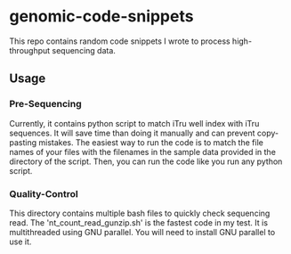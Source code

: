 # genomic-code-snippets
This repo contains random code snippets I wrote to process high-throughput sequencing data. 

## Usage

### Pre-Sequencing
Currently, it contains python script to match iTru well index with iTru sequences. It will save time than doing it manually and can prevent copy-pasting mistakes. The easiest way to run the code is to match the file names of your files with the filenames in the sample data provided in the directory of the script. Then, you can run the code like you run any python script.

### Quality-Control
This directory contains multiple bash files to quickly check sequencing read. The 'nt_count_read_gunzip.sh' is the fastest code in my test. It is multithreaded using GNU parallel. You will need to install GNU parallel to use it. 
